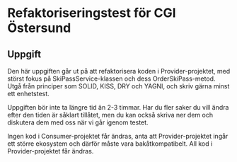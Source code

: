 # Refaktoriseringstest för CGI Östersund

## Uppgift

Den här uppgiften går ut på att refaktorisera koden i Provider-projektet, med störst fokus på SkiPassService-klassen och dess OrderSkiPass-metod.
Utgå från principer som SOLID, KISS, DRY och YAGNI, och skriv gärna minst ett enhetstest.

Uppgiften bör inte ta längre tid än 2-3 timmar. Har du fler saker du vill ändra efter den tiden är såklart tillåtet, men du kan också skriva ner dem och diskutera dem med oss när vi går igenom testet.

Ingen kod i Consumer-projektet får ändras, anta att Provider-projektet ingår ett större ekosystem och därför måste vara bakåtkompatibelt.
All kod i Provider-projektet får ändras.
